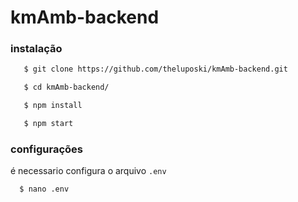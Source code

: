 # kmAmb-backend

### instalação

```bash
   $ git clone https://github.com/theluposki/kmAmb-backend.git

   $ cd kmAmb-backend/

   $ npm install

   $ npm start
```
### configurações

  é necessario configura o arquivo ```.env```

  ```bash 
    $ nano .env
  ```